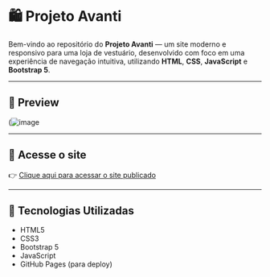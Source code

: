 # 🛍️ Projeto Avanti

Bem-vindo ao repositório do **Projeto Avanti** — um site moderno e responsivo para uma loja de vestuário, desenvolvido com foco em uma experiência de navegação intuitiva, utilizando **HTML**, **CSS**, **JavaScript** e **Bootstrap 5**.

---

## 📸 Preview

(![image](https://github.com/user-attachments/assets/57b00f73-1a30-4217-b3f2-a90f1d766e83) <!-- Altere para um preview real do seu site quando possível -->

---

## 🚀 Acesse o site

👉 [Clique aqui para acessar o site publicado](https://geannyr.github.io/projetoavanti1/)

---

## 🧰 Tecnologias Utilizadas

- HTML5
- CSS3
- Bootstrap 5
- JavaScript
- GitHub Pages (para deploy)
